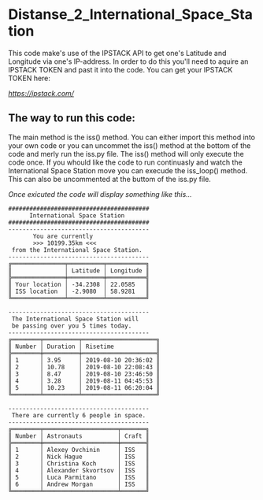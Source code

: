 # Distanse_2_International_Space_Station

This code make's use of the IPSTACK API to get one's Latitude and Longitude via one's IP-address. In order to do this you'll need to aquire an IPSTACK TOKEN and past it into the code. You can get your IPSTACK TOKEN here:

*https://ipstack.com/*

## The way to run this code:

The main method is the iss() method. You can either import this method into your own code or you can uncommet the iss() method at the bottom of the code and merly run the iss.py file. The iss() method will only execute the code once. If you whould like the code to run continuasly and watch the International Space Station move you can execude the iss_loop() method. This can also be uncommented at the buttom of the iss.py file.

*Once exicuted the code will display something like this...*

```
########################################
      International Space Station
########################################
----------------------------------------
	   You are currently 
	   >>> 10199.35km <<<
 from the International Space Station.
----------------------------------------
╔═══════════════╤══════════╤═══════════╗
║               │ Latitude │ Longitude ║
╠═══════════════╪══════════╪═══════════╣
║ Your location │ -34.2308 │ 22.0585   ║
║ ISS location  │ -2.9080  │ 58.9281   ║
╚═══════════════╧══════════╧═══════════╝

----------------------------------------
 The International Space Station will
 be passing over you 5 times today.
----------------------------------------
╔════════╤══════════╤═════════════════════╗
║ Number │ Duration │ Risetime            ║
╠════════╪══════════╪═════════════════════╣
║ 1      │ 3.95     │ 2019-08-10 20:36:02 ║
║ 2      │ 10.78    │ 2019-08-10 22:08:43 ║
║ 3      │ 8.47     │ 2019-08-10 23:46:50 ║
║ 4      │ 3.28     │ 2019-08-11 04:45:53 ║
║ 5      │ 10.23    │ 2019-08-11 06:20:04 ║
╚════════╧══════════╧═════════════════════╝

----------------------------------------
 There are currently 6 people in space.
----------------------------------------
╔════════╤═════════════════════╤═══════╗
║ Number │ Astronauts          │ Craft ║
╠════════╪═════════════════════╪═══════╣
║ 1      │ Alexey Ovchinin     │ ISS   ║
║ 2      │ Nick Hague          │ ISS   ║
║ 3      │ Christina Koch      │ ISS   ║
║ 4      │ Alexander Skvortsov │ ISS   ║
║ 5      │ Luca Parmitano      │ ISS   ║
║ 6      │ Andrew Morgan       │ ISS   ║
╚════════╧═════════════════════╧═══════╝

```




